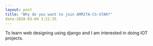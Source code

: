 ```yaml
---
layout: post
title: "Why do you want to join AMRITA-CS-STAR?"
date:2020-03-04 3:21:35
---
```

To learn web designing using django and I am interested in doing IOT projects.
